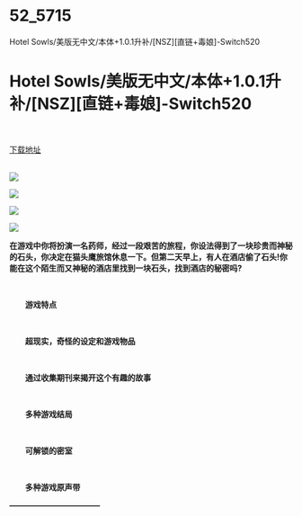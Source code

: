 # 52_5715
Hotel Sowls/美版无中文/本体+1.0.1升补/[NSZ][直链+毒娘]-Switch520
# Hotel Sowls/美版无中文/本体+1.0.1升补/[NSZ][直链+毒娘]-Switch520
 <br/></br>
[下载地址](https://www.switch520.cc/article/5715 "下载地址")
<br/></br>

<p><img src="https://www.switch520.cc/muke_img/upload_art_editor_20210302-1_1d123ffc5550d9905ca08f68d6b5e703.jpg"></p>
<p><img src="https://www.switch520.cc/muke_img/upload_art_editor_20210302-1_9d6885167c35314742557418f94d6081.jpg"></p>
<p><img src="https://www.switch520.cc/muke_img/upload_art_editor_20210302-1_7b7129e7759754d3ab24dba75a8eef04.jpg"></p>
<p><img src="https://www.switch520.cc/muke_img/upload_art_editor_20210302-1_443a2493f993b5664564493a831319e5.jpg"></p>
<p><strong>在游戏中你将扮演一名药师，经过一段艰苦的旅程，你设法得到了一块珍贵而神秘的石头，你决定在猫头鹰旅馆休息一下。但第二天早上，有人在酒店偷了石头!你能在这个陌生而又神秘的酒店里找到一块石头，找到酒店的秘密吗?</strong></p>
<p>&nbsp;</p>
<p><strong>　　游戏特点</strong></p>
<p>&nbsp;</p>
<p><strong>　　超现实，奇怪的设定和游戏物品</strong></p>
<p>&nbsp;</p>
<p><strong>　　通过收集期刊来揭开这个有趣的故事</strong></p>
<p>&nbsp;</p>
<p><strong>　　多种游戏结局</strong></p>
<p>&nbsp;</p>
<p><strong>　　可解锁的密室</strong></p>
<p>&nbsp;</p>
<p><strong>　　多种游戏原声带</strong></p>
<p><strong>———————————–</strong></p>

